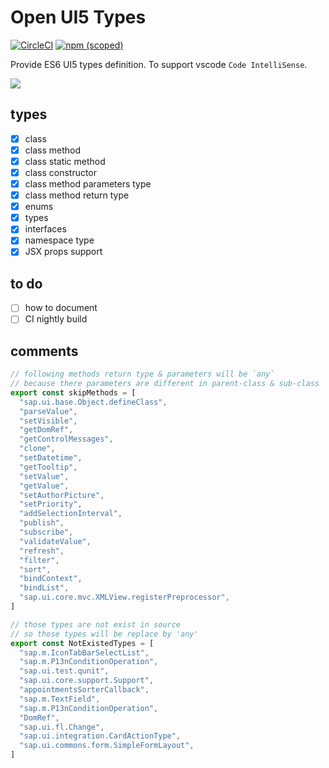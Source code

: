 # Open UI5 Types

[![CircleCI](https://circleci.com/gh/ui5-next/types.svg?style=shield)](https://circleci.com/gh/ui5-next/types)
[![npm (scoped)](https://img.shields.io/npm/v/@ui5-next/types.svg)](https://www.npmjs.com/package/@ui5-next/types)

Provide ES6 UI5 types definition. To support vscode `Code IntelliSense`.

![](https://res.cloudinary.com/digf90pwi/image/upload/v1553674217/2019-03-27_16-09-03_mvqoz6.png)

## types

* [x] class
* [x] class method
* [x] class static method
* [x] class constructor
* [x] class method parameters type
* [x] class method return type
* [x] enums
* [x] types
* [x] interfaces
* [x] namespace type
* [x] JSX props support

## to do

* [ ] how to document
* [ ] CI nightly build

## comments

```typescript
// following methods return type & parameters will be `any`
// because there parameters are different in parent-class & sub-class
export const skipMethods = [
  "sap.ui.base.Object.defineClass",
  "parseValue",
  "setVisible",
  "getDomRef",
  "getControlMessages",
  "clone",
  "setDatetime",
  "getTooltip",
  "setValue",
  "getValue",
  "setAuthorPicture",
  "setPriority",
  "addSelectionInterval",
  "publish",
  "subscribe",
  "validateValue",
  "refresh",
  "filter",
  "sort",
  "bindContext",
  "bindList",
  "sap.ui.core.mvc.XMLView.registerPreprocessor",
]

// those types are not exist in source
// so those types will be replace by 'any'
export const NotExistedTypes = [
  "sap.m.IconTabBarSelectList",
  "sap.m.P13nConditionOperation",
  "sap.ui.test.qunit",
  "sap.ui.core.support.Support",
  "appointmentsSorterCallback",
  "sap.m.TextField",
  "sap.m.P13nConditionOperation",
  "DomRef",
  "sap.ui.fl.Change",
  "sap.ui.integration.CardActionType",
  "sap.ui.commons.form.SimpleFormLayout",
]
```
